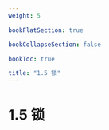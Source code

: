 ```yaml
---
weight: 5

bookFlatSection: true

bookCollapseSection: false

bookToc: true

title: "1.5 锁"
---
```


# 1.5 锁


